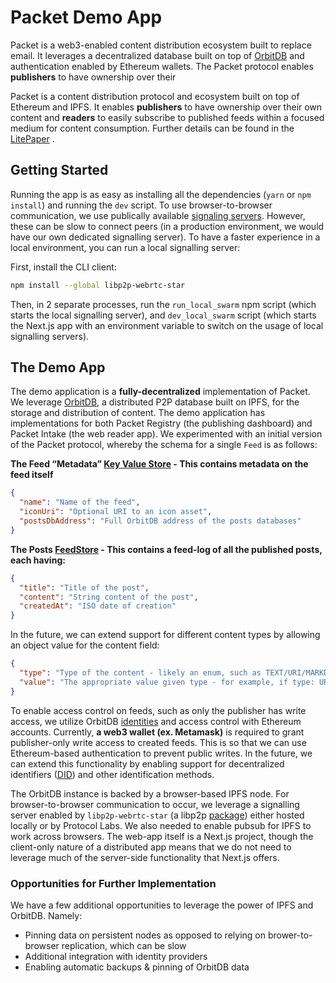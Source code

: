 # Packet Demo App

Packet is a web3-enabled content distribution ecosystem built to replace email. It leverages a decentralized database
built on top of [OrbitDB](https://orbitdb.org/) and authentication enabled by Ethereum wallets. The Packet protocol
enables **publishers** to have ownership over their

Packet is a content distribution protocol and ecosystem built on top of Ethereum and IPFS. It enables **publishers** to
have ownership over their own content and **readers** to easily subscribe to published feeds within a focused medium for
content consumption. Further details can be found in
the [LitePaper](https://bafybeie2vnv6irxxfok7r2wk32n33lfelbueylh5wehdtxqfqbci6zolya.ipfs.dweb.link/Packet_LitePaper.pdf)
.

## Getting Started

Running the app is as easy as installing all the dependencies (`yarn` or `npm install`) and running the `dev` script. To
use browser-to-browser communication, we use publically
available [signaling servers](https://github.com/libp2p/js-libp2p-webrtc-star). However, these can be slow to connect
peers (in a production environment, we would have our own dedicated signalling server). To have a faster experience in a
local environment, you can run a local signalling server:

First, install the CLI client:

```bash
npm install --global libp2p-webrtc-star
```

Then, in 2 separate processes, run the `run_local_swarm` npm script (which starts the local signalling server),
and `dev_local_swarm` script (which starts the Next.js app with an environment variable to switch on the usage of local
signalling servers).

## The Demo App

The demo application is a **fully-decentralized** implementation of Packet. We leverage [OrbitDB](https://orbitdb.org/),
a distributed P2P database built on IPFS, for the storage and distribution of content. The demo application has
implementations for both Packet Registry (the publishing dashboard) and Packet Intake (the web reader app). We
experimented with an initial version of the Packet protocol, whereby the schema for a single `Feed` is as follows:

**The Feed “Metadata” [Key Value Store](https://github.com/orbitdb/orbit-db-kvstore) - This contains metadata on the
feed itself**

```json
{
  "name": "Name of the feed",
  "iconUri": "Optional URI to an icon asset",
  "postsDbAddress": "Full OrbitDB address of the posts databases"
}
```

**The Posts [FeedStore](https://github.com/orbitdb/orbit-db-feedstore) - This contains a feed-log of all the published
posts, each having:**

```json
{
  "title": "Title of the post",
  "content": "String content of the post",
  "createdAt": "ISO date of creation"
}
```

In the future, we can extend support for different content types by allowing an object value for the content field:

```json
{
  "type": "Type of the content - likely an enum, such as TEXT/URI/MARKDOWN - similar to mime types",
  "value": "The appropriate value given type - for example, if type: URI, then value: some_url_or_cid"
}
```

To enable access control on feeds, such as only the publisher has write access, we utilize
OrbitDB [identities](https://github.com/orbitdb/orbit-db/blob/main/GUIDE.md#identity) and access control with Ethereum
accounts. Currently, **a web3 wallet (ex. Metamask)** is required to grant publisher-only write access to created feeds.
This is so that we can use Ethereum-based authentication to prevent public writes. In the future, we can extend this
functionality by enabling support for decentralized identifiers ([DID](https://www.w3.org/TR/did-core/)) and other
identification methods.

The OrbitDB instance is backed by a browser-based IPFS node. For browser-to-browser communication to occur, we leverage
a signalling server enabled by `libp2p-webrtc-star` (a
libp2p [package](https://github.com/libp2p/js-libp2p-webrtc-star)) either hosted locally or by Protocol Labs. We also
needed to enable pubsub for IPFS to work across browsers. The web-app itself is a Next.js project, though the
client-only nature of a distributed app means that we do not need to leverage much of the server-side functionality that
Next.js offers.

### Opportunities for Further Implementation

We have a few additional opportunities to leverage the power of IPFS and OrbitDB. Namely:

* Pinning data on persistent nodes as opposed to relying on brower-to-browser replication, which can be slow
* Additional integration with identity providers
* Enabling automatic backups & pinning of OrbitDB data
